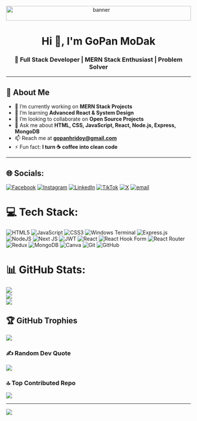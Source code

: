 <!-- Profile Header Banner -->
<p align="center">
  <img src="https://i.imgur.com/dBaSKWF.gif" width="100%" height="40px" alt="banner"/>
</p>

<h1 align="center">Hi 👋, I'm GoPan MoDak</h1>
<h3 align="center">🚀 Full Stack Developer | MERN Stack Enthusiast | Problem Solver</h3>

---

## 🌟 About Me  
- 🔭 I’m currently working on **MERN Stack Projects**  
- 🌱 I’m learning **Advanced React & System Design**  
- 👯 I’m looking to collaborate on **Open Source Projects**  
- 💬 Ask me about **HTML, CSS, JavaScript, React, Node.js, Express, MongoDB**  
- 📫 Reach me at **gopanhridoy@gmail.com**  
- ⚡ Fun fact: **I turn ☕ coffee into clean code**  

---


## 🌐 Socials:
[![Facebook](https://img.shields.io/badge/Facebook-%231877F2.svg?logo=Facebook&logoColor=white)](https://facebook.com/im.gopan) [![Instagram](https://img.shields.io/badge/Instagram-%23E4405F.svg?logo=Instagram&logoColor=white)](https://instagram.com/gopan_modak) [![LinkedIn](https://img.shields.io/badge/LinkedIn-%230077B5.svg?logo=linkedin&logoColor=white)](https://linkedin.com/in/gopan-modak) [![TikTok](https://img.shields.io/badge/TikTok-%23000000.svg?logo=TikTok&logoColor=white)](https://tiktok.com/@gopan_modak) [![X](https://img.shields.io/badge/X-black.svg?logo=X&logoColor=white)](https://x.com/ModakGopan) [![email](https://img.shields.io/badge/Email-D14836?logo=gmail&logoColor=white)](mailto:gopanhridoy@gmail.com) 

# 💻 Tech Stack:
![HTML5](https://img.shields.io/badge/html5-%23E34F26.svg?style=for-the-badge&logo=html5&logoColor=white) ![JavaScript](https://img.shields.io/badge/javascript-%23323330.svg?style=for-the-badge&logo=javascript&logoColor=%23F7DF1E) ![CSS3](https://img.shields.io/badge/css3-%231572B6.svg?style=for-the-badge&logo=css3&logoColor=white) ![Windows Terminal](https://img.shields.io/badge/Windows%20Terminal-%234D4D4D.svg?style=for-the-badge&logo=windows-terminal&logoColor=white) ![Express.js](https://img.shields.io/badge/express.js-%23404d59.svg?style=for-the-badge&logo=express&logoColor=%2361DAFB) ![NodeJS](https://img.shields.io/badge/node.js-6DA55F?style=for-the-badge&logo=node.js&logoColor=white) ![Next JS](https://img.shields.io/badge/Next-black?style=for-the-badge&logo=next.js&logoColor=white) ![JWT](https://img.shields.io/badge/JWT-black?style=for-the-badge&logo=JSON%20web%20tokens) ![React](https://img.shields.io/badge/react-%2320232a.svg?style=for-the-badge&logo=react&logoColor=%2361DAFB) ![React Hook Form](https://img.shields.io/badge/React%20Hook%20Form-%23EC5990.svg?style=for-the-badge&logo=reacthookform&logoColor=white) ![React Router](https://img.shields.io/badge/React_Router-CA4245?style=for-the-badge&logo=react-router&logoColor=white) ![Redux](https://img.shields.io/badge/redux-%23593d88.svg?style=for-the-badge&logo=redux&logoColor=white) ![MongoDB](https://img.shields.io/badge/MongoDB-%234ea94b.svg?style=for-the-badge&logo=mongodb&logoColor=white) ![Canva](https://img.shields.io/badge/Canva-%2300C4CC.svg?style=for-the-badge&logo=Canva&logoColor=white) ![Git](https://img.shields.io/badge/git-%23F05033.svg?style=for-the-badge&logo=git&logoColor=white) ![GitHub](https://img.shields.io/badge/github-%23121011.svg?style=for-the-badge&logo=github&logoColor=white)
# 📊 GitHub Stats:
![](https://github-readme-stats.vercel.app/api?username=gopanmodak&theme=react&hide_border=false&include_all_commits=false&count_private=false)<br/>
![](https://nirzak-streak-stats.vercel.app/?user=gopanmodak&theme=react&hide_border=false)<br/>
![](https://github-readme-stats.vercel.app/api/top-langs/?username=gopanmodak&theme=react&hide_border=false&include_all_commits=false&count_private=false&layout=compact)

## 🏆 GitHub Trophies
![](https://github-profile-trophy.vercel.app/?username=gopanmodak&theme=blueberry&no-frame=false&no-bg=true&margin-w=4)

### ✍️ Random Dev Quote
![](https://quotes-github-readme.vercel.app/api?type=horizontal&theme=tokyonight)

### 🔝 Top Contributed Repo
![](https://github-contributor-stats.vercel.app/api?username=gopanmodak&limit=5&theme=merko&combine_all_yearly_contributions=true)

---
[![](https://visitcount.itsvg.in/api?id=gopanmodak&icon=0&color=0)](https://visitcount.itsvg.in)

<!-- Proudly created with GPRM ( https://gprm.itsvg.in ) -->
